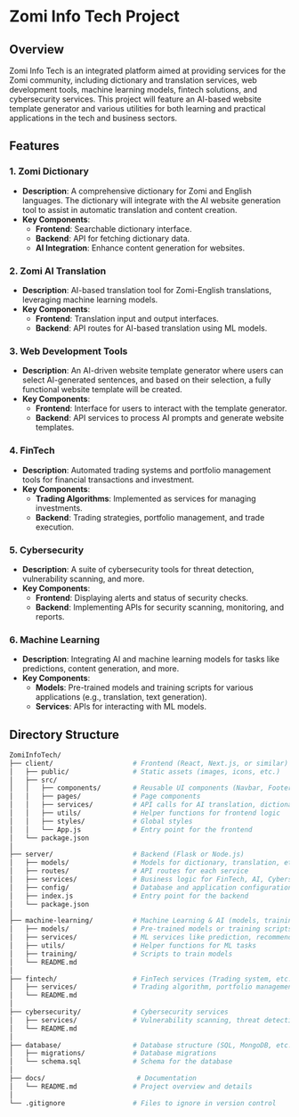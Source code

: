 # Zomi Info Tech Project

## Overview
Zomi Info Tech is an integrated platform aimed at providing services for the Zomi community, including dictionary and translation services, web development tools, machine learning models, fintech solutions, and cybersecurity services. This project will feature an AI-based website template generator and various utilities for both learning and practical applications in the tech and business sectors.

## Features

### 1. **Zomi Dictionary**
- **Description**: A comprehensive dictionary for Zomi and English languages. The dictionary will integrate with the AI website generation tool to assist in automatic translation and content creation.
- **Key Components**: 
  - **Frontend**: Searchable dictionary interface.
  - **Backend**: API for fetching dictionary data.
  - **AI Integration**: Enhance content generation for websites.

### 2. **Zomi AI Translation**
- **Description**: AI-based translation tool for Zomi-English translations, leveraging machine learning models.
- **Key Components**:
  - **Frontend**: Translation input and output interfaces.
  - **Backend**: API routes for AI-based translation using ML models.

### 3. **Web Development Tools**
- **Description**: An AI-driven website template generator where users can select AI-generated sentences, and based on their selection, a fully functional website template will be created.
- **Key Components**:
  - **Frontend**: Interface for users to interact with the template generator.
  - **Backend**: API services to process AI prompts and generate website templates.

### 4. **FinTech**
- **Description**: Automated trading systems and portfolio management tools for financial transactions and investment.
- **Key Components**:
  - **Trading Algorithms**: Implemented as services for managing investments.
  - **Backend**: Trading strategies, portfolio management, and trade execution.

### 5. **Cybersecurity**
- **Description**: A suite of cybersecurity tools for threat detection, vulnerability scanning, and more.
- **Key Components**:
  - **Frontend**: Displaying alerts and status of security checks.
  - **Backend**: Implementing APIs for security scanning, monitoring, and reports.

### 6. **Machine Learning**
- **Description**: Integrating AI and machine learning models for tasks like predictions, content generation, and more.
- **Key Components**:
  - **Models**: Pre-trained models and training scripts for various applications (e.g., translation, text generation).
  - **Services**: APIs for interacting with ML models.
  
## Directory Structure

```bash
ZomiInfoTech/
├── client/                    # Frontend (React, Next.js, or similar)
│   ├── public/                # Static assets (images, icons, etc.)
│   ├── src/
│   │   ├── components/        # Reusable UI components (Navbar, Footer, etc.)
│   │   ├── pages/             # Page components
│   │   ├── services/          # API calls for AI translation, dictionary, etc.
│   │   ├── utils/             # Helper functions for frontend logic
│   │   ├── styles/            # Global styles
│   │   └── App.js             # Entry point for the frontend
│   └── package.json
│
├── server/                    # Backend (Flask or Node.js)
│   ├── models/                # Models for dictionary, translation, etc.
│   ├── routes/                # API routes for each service
│   ├── services/              # Business logic for FinTech, AI, Cybersecurity
│   ├── config/                # Database and application configuration
│   ├── index.js               # Entry point for the backend
│   └── package.json
│
├── machine-learning/          # Machine Learning & AI (models, training, etc.)
│   ├── models/                # Pre-trained models or training scripts
│   ├── services/              # ML services like prediction, recommendation
│   ├── utils/                 # Helper functions for ML tasks
│   ├── training/              # Scripts to train models
│   └── README.md
│
├── fintech/                   # FinTech services (Trading system, etc.)
│   ├── services/              # Trading algorithm, portfolio management, etc.
│   └── README.md
│
├── cybersecurity/             # Cybersecurity services
│   ├── services/              # Vulnerability scanning, threat detection
│   └── README.md
│
├── database/                  # Database structure (SQL, MongoDB, etc.)
│   ├── migrations/            # Database migrations
│   └── schema.sql             # Schema for the database
│
├── docs/                       # Documentation
│   └── README.md              # Project overview and details
│
└── .gitignore                 # Files to ignore in version control
